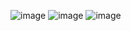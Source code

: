 ![image](https://github.com/user-attachments/assets/4fefbc39-e660-4a22-8adf-a3307c203fae)
![image](https://github.com/user-attachments/assets/ff0c8cb1-d99b-49a4-becf-21609d6c6f5f)
![image](https://github.com/user-attachments/assets/553c518c-d055-47c7-8f5c-a6d91e8edcc6)


